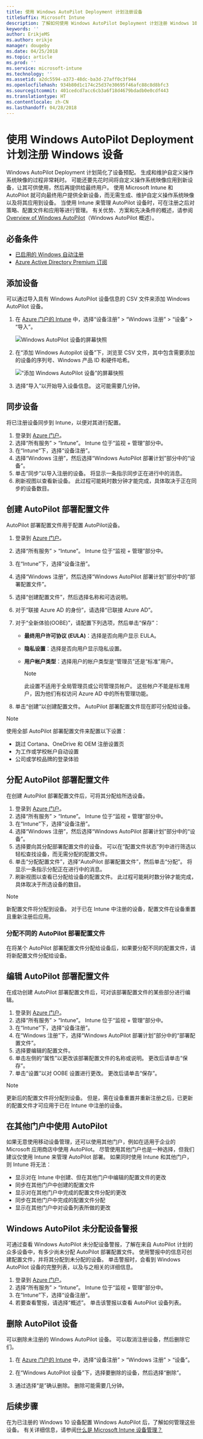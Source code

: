 ```yaml
---
title: 使用 Windows AutoPilot Deployment 计划注册设备
titleSuffix: Microsoft Intune
description: 了解如何使用 Windows AutoPilot Deployment 计划注册 Windows 10 设备。
keywords: ''
author: ErikjeMS
ms.author: erikje
manager: dougeby
ms.date: 04/25/2018
ms.topic: article
ms.prod: ''
ms.service: microsoft-intune
ms.technology: ''
ms.assetid: a2dc5594-a373-48dc-ba3d-27aff0c3f944
ms.openlocfilehash: 934b80d1c174c25d37e30695f46afc88c8d8bfc3
ms.sourcegitcommit: 401cedcd7acc6cb3a6f18d4679bdadb0e0cdf443
ms.translationtype: HT
ms.contentlocale: zh-CN
ms.lasthandoff: 04/28/2018
---
```

# <a name="enroll-windows-devices-by-using-the-windows-autopilot-deployment-program"></a>使用 Windows AutoPilot Deployment 计划注册 Windows 设备
Windows AutoPilot Deployment 计划简化了设备预配。 生成和维护自定义操作系统映像的过程非常耗时。 可能还要先花时间将自定义操作系统映像应用到新设备，让其可供使用，然后再提供给最终用户。 使用 Microsoft Intune 和 AutoPilot 就可向最终用户提供全新设备，而无需生成、维护自定义操作系统映像以及将其应用到设备。 当使用 Intune 来管理 AutoPilot 设备时，可在注册之后对策略、配置文件和应用等进行管理。 有关优势、方案和先决条件的概述，请参阅 [Overview of Windows AutoPilot](https://docs.microsoft.com/windows/deployment/windows-autopilot/windows-10-autopilot)（Windows AutoPilot 概述）。

## <a name="prerequisites"></a>必备条件
- [已启用的 Windows 自动注册](https://docs.microsoft.com/intune-classic/deploy-use/set-up-windows-device-management-with-microsoft-intune#enable-windows-10-automatic-enrollment)
- [Azure Active Directory Premium 订阅](https://docs.microsoft.com/azure/active-directory/active-directory-get-started-premium)<!--&#40;[trial subscription](http://go.microsoft.com/fwlink/?LinkID=816845)&#41;-->

## <a name="add-devices"></a>添加设备

可以通过导入具有 Windows AutoPilot 设备信息的 CSV 文件来添加 Windows AutoPilot 设备。

1. 在 [Azure 门户的 Intune](https://aka.ms/intuneportal) 中，选择“设备注册” > “Windows 注册” > “设备” > “导入”。

    ![Windows AutoPilot 设备的屏幕快照](media/enrollment-autopilot/autopilot-import-device.png)

2. 在“添加 Windows Autopilot 设备”下，浏览至 CSV 文件，其中包含需要添加的设备的序列号、Windows 产品 ID 和硬件哈希。

    ![“添加 Windows AutoPilot 设备”的屏幕快照](media/enrollment-autopilot/autopilot-import-device2.png)

3. 选择“导入”以开始导入设备信息。 这可能需要几分钟。

## <a name="synchronize-devices"></a>同步设备
将已注册设备同步到 Intune，以便对其进行配置。

1. 登录到 [Azure 门户](https://portal.azure.com)。
2. 选择“所有服务” > “Intune”。 Intune 位于“监视 + 管理”部分中。
3. 在“Intune”下，选择“设备注册”。
4. 选择“Windows 注册”，然后选择“Windows AutoPilot 部署计划”部分中的“设备”。
5. 单击“同步”以导入注册的设备。 将显示一条指示同步正在进行中的消息。
6. 刷新视图以查看新设备。 此过程可能耗时数分钟才能完成，具体取决于正在同步的设备数目。  

## <a name="create-an-autopilot-deployment-profile"></a>创建 AutoPilot 部署配置文件
AutoPilot 部署配置文件用于配置 AutoPilot设备。
1. 登录到 [Azure 门户](https://portal.azure.com)。
2. 选择“所有服务” > “Intune”。 Intune 位于“监视 + 管理”部分中。
3. 在“Intune”下，选择“设备注册”。
4. 选择“Windows 注册”，然后选择“Windows AutoPilot 部署计划”部分中的“部署配置文件”。
5. 选择“创建配置文件”，然后选择名称和可选说明。
6. 对于“联接 Azure AD 的身份”，请选择“已联接 Azure AD”。
7. 对于“全新体验(OOBE)”，请配置下列选项，然后单击“保存”：

   - **最终用户许可协议 (EULA)**：选择是否向用户显示 EULA。
   - **隐私设置**：选择是否向用户显示隐私设置。
   - **用户帐户类型**：选择用户的帐户类型是“管理员”还是“标准”用户。

     > [!Note]    
     > 此设置不适用于全局管理员或公司管理员帐户。 这些帐户不能是标准用户，因为他们有权访问 Azure AD 中的所有管理功能。


6. 单击“创建”以创建配置文件。 AutoPilot 部署配置文件现在即可分配给设备。

> [!Note]    
> 使用全部 AutoPilot 部署配置文件来配置以下设置：
> - 跳过 Cortana、OneDrive 和 OEM 注册设置页
> - 为工作或学校帐户自动设置
> - 公司或学校品牌的登录体验    

## <a name="assign-an-autopilot-deployment-profile"></a>分配 AutoPilot 部署配置文件
在创建 AutoPilot 部署配置文件后，可将其分配给所选设备。

1. 登录到 [Azure 门户](https://portal.azure.com)。
2. 选择“所有服务” > “Intune”。 Intune 位于“监视 + 管理”部分中。
3. 在“Intune”下，选择“设备注册”。
4. 选择“Windows 注册”，然后选择“Windows AutoPilot 部署计划”部分中的“设备”。
5. 选择要向其分配部署配置文件的设备。 可以在“配置文件状态”列中进行筛选以轻松查找设备，而无需分配的配置文件。
6. 单击“分配配置文件”，选择“AutoPilot 部署配置文件”，然后单击“分配”。 将显示一条指示分配正在进行中的消息。
7. 刷新视图以查看已分配给设备的配置文件。 此过程可能耗时数分钟才能完成，具体取决于所选设备的数目。

> [!Note]
> 新配置文件将分配到设备。 对于已在 Intune 中注册的设备，配置文件在设备重置且重新注册后应用。

### <a name="assign-a-different-autopilot-deployment-profile"></a>分配不同的 AutoPilot 部署配置文件
在将某个 AutoPilot 部署配置文件分配给设备后，如果要分配不同的配置文件，请将新配置文件分配给设备。  

## <a name="edit-an-autopilot-deployment-profile"></a>编辑 AutoPilot 部署配置文件
在成功创建 AutoPilot 部署配置文件后，可对该部署配置文件的某些部分进行编辑。   

1. 登录到 [Azure 门户](https://portal.azure.com)。
2. 选择“所有服务” > “Intune”。 Intune 位于“监视 + 管理”部分中。
3. 在“Intune”下，选择“设备注册”。
4. 在“Windows 注册”下，选择“Windows AutoPilot 部署计划”部分中的“部署配置文件”。
5. 选择要编辑的配置文件。
6. 单击左侧的“属性”以更改该部署配置文件的名称或说明。 更改后请单击“保存”。
7. 单击“设置”以对 OOBE 设置进行更改。 更改后请单击“保存”。

> [!NOTE]
> 更新后的配置文件将分配到设备。 但是，需在设备重置并重新注册之后，已更新的配置文件才可应用于已在 Intune 中注册的设备。

## <a name="using-autopilot-in-other-portals"></a>在其他门户中使用 AutoPilot
如果无意使用移动设备管理，还可以使用其他门户，例如在适用于企业的 Microsoft 应用商店中使用 AutoPilot。 尽管使用其他门户也是一种选择，但我们建议仅使用 Intune 来管理 AutoPilot 部署。 如果同时使用 Intune 和其他门户，则 Intune 将无法：
- 显示对在 Intune 中创建、但在其他门户中编辑的配置文件的更改
- 同步在其他门户中创建的配置文件
- 显示对在其他门户中完成的配置文件分配的更改
- 同步在其他门户中完成的配置文件分配
- 显示在其他门户中对设备列表所做的更改

## <a name="alerts-for-windows-autopilot-unassigned-devices-----163236---"></a>Windows AutoPilot 未分配设备警报<!-- 163236 -->
可通过查看 Windows AutoPilot 未分配设备警报，了解在来自 AutoPilot 计划的众多设备中，有多少尚未分配 AutoPilot 部署配置文件。 使用警报中的信息可创建配置文件，并将其分配到未分配的设备。 单击警报时，会看到 Windows AutoPilot 设备的完整列表，以及与之相关的详细信息。

1. 登录到 [Azure 门户](https://portal.azure.com)。
2. 选择“所有服务” > “Intune”。 Intune 位于“监视 + 管理”部分中。
3. 在“Intune”下，选择“设备注册”。
4. 若要查看警报，请选择“概述”。 单击该警报以查看 AutoPilot 设备列表。  

## <a name="delete-autopilot-devices"></a>删除 AutoPilot 设备

可以删除未注册的 Windows AutoPilot 设备。 可以取消注册设备，然后删除它们。

1. 在 [Azure 门户的 Intune](https://aka.ms/intuneportal) 中，选择“设备注册” > “Windows 注册” > “设备”。

2. 在“Windows AutoPilot 设备”下，选择要删除的设备，然后选择“删除”。

3. 通过选择“是”确认删除。 删除可能需要几分钟。


## <a name="next-steps"></a>后续步骤
在为已注册的 Windows 10 设备配置 Windows AutoPilot 后，了解如何管理这些设备。 有关详细信息，请参阅[什么是 Microsoft Intune 设备管理？](https://docs.microsoft.com/intune/device-management)
